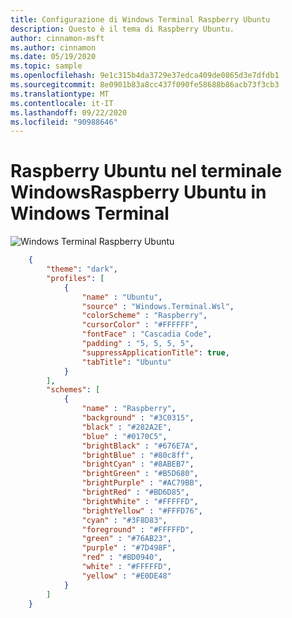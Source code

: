 ```yaml
---
title: Configurazione di Windows Terminal Raspberry Ubuntu
description: Questo è il tema di Raspberry Ubuntu.
author: cinnamon-msft
ms.author: cinnamon
ms.date: 05/19/2020
ms.topic: sample
ms.openlocfilehash: 9e1c315b4da3729e37edca409de0865d3e7dfdb1
ms.sourcegitcommit: 8e0901b83a8cc437f090fe58688b86acb73f3cb3
ms.translationtype: MT
ms.contentlocale: it-IT
ms.lasthandoff: 09/22/2020
ms.locfileid: "90988646"
---
```

# <a name="raspberry-ubuntu-in-windows-terminal"></a><span data-ttu-id="486c3-103">Raspberry Ubuntu nel terminale Windows</span><span class="sxs-lookup"><span data-stu-id="486c3-103">Raspberry Ubuntu in Windows Terminal</span></span>

![Windows Terminal Raspberry Ubuntu](./../images/raspberry-ubuntu.png)

```json
    {
        "theme": "dark",
        "profiles": [
            {
                "name" : "Ubuntu",
                "source" : "Windows.Terminal.Wsl",
                "colorScheme" : "Raspberry",
                "cursorColor" : "#FFFFFF",
                "fontFace" : "Cascadia Code",
                "padding" : "5, 5, 5, 5",
                "suppressApplicationTitle": true,
                "tabTitle": "Ubuntu"
            }
        ],
        "schemes": [
            {
                "name" : "Raspberry",
                "background" : "#3C0315",
                "black" : "#282A2E",
                "blue" : "#0170C5",
                "brightBlack" : "#676E7A",
                "brightBlue" : "#80c8ff",
                "brightCyan" : "#8ABEB7",
                "brightGreen" : "#B5D680",
                "brightPurple" : "#AC79BB",
                "brightRed" : "#BD6D85",
                "brightWhite" : "#FFFFFD",
                "brightYellow" : "#FFFD76",
                "cyan" : "#3F8D83",
                "foreground" : "#FFFFFD",
                "green" : "#76AB23",
                "purple" : "#7D498F",
                "red" : "#BD0940",
                "white" : "#FFFFFD",
                "yellow" : "#E0DE48"
            }
        ]
    }
```

